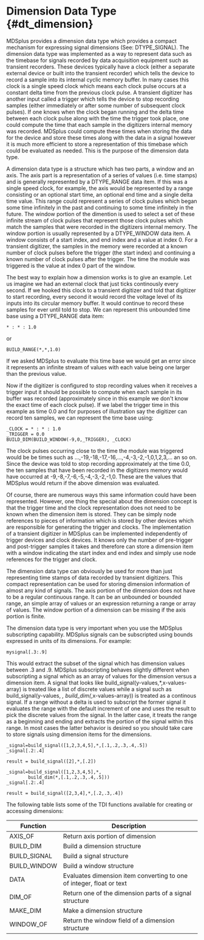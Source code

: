 Dimension Data Type {#dt_dimension}
===================


MDSplus provides a dimension data type which provides a compact mechanism for
expressing signal dimensions (See: DTYPE_SIGNAL). The dimension data type was
implemented as a way to represent data such as the timebase for signals
recorded by data acquisition equipment such as transient recorders. These
devices typically have a clock (either a separate external device or built into
the transient recorder) which tells the device to record a sample into its
internal cyclic memory buffer. In many cases this clock is a single speed clock
which means each clock pulse occurs at a constant delta time from the previous
clock pulse. A transient digitizer has another input called a trigger which
tells the device to stop recording samples (either immediately or after some
number of subsequent clock pulses). If one knows when the clock began running
and the delta time between each clock pulse along with the time the trigger
took place, one could compute the time that each sample in the digitizers
internal memory was recorded. MDSplus could compute these times when storing
the data for the device and store these times along with the data in a signal
however it is much more efficient to store a representation of this timebase
which could be evaluated as needed. This is the purpose of the dimension data
type.

A dimension data type is a structure which has two parts, a window and an axis.
The axis part is a representation of a series of values (i.e. time stamps) and
is generally represented by a DTYPE_RANGE data item. If this was a single speed
clock, for example, the axis would be represented by a range consisting or an
optional start time, an optional end time and a single delta time value. This
range could represent a series of clock pulses which began some time infinitely
in the past and continuing to some time infinitely in the future. The window
portion of the dimention is used to select a set of these infinite stream of
clock pulses that represent those clock pulses which match the samples that
were recorded in the digitizers internal memory. The window portion is usually
represented by a DTYPE_WINDOW data item. A window consists of a start index,
and end index and a value at index 0. For a transient digitizer, the samples in
the memory were recorded at a known number of clock pulses before the trigger
(the start index) and continuing a known number of clock pulses after the
trigger. The time the module was triggered is the value at index 0 part of the
window.

The best way to explain how a dimension works is to give an example. Let us
imagine we had an external clock that just ticks continously every second. If
we hooked this clock to a transient digitizer and told that digitizer to start
recording, every second it would record the voltage level of its inputs into
its circular memory buffer. It would continue to record these samples for ever
until told to stop. We can represent this unbounded time base using a
DTYPE_RANGE data item:

    * : * : 1.0
 
or

    BUILD_RANGE(*,*,1.0)

If we asked MDSplus to evaluate this time base we would get an error since it
represents an infinite stream of values with each value being one larger than
the previous value.

Now if the digitizer is configured to stop recording values when it receives a
trigger input it should be possible to compute when each sample in its buffer
was recorded (approximately since in this example we don't know the exact time
of each clock pulse). If we label the trigger time in this example as time 0.0
and for purposes of illustration say the digitizer can record ten samples, we
can represent the time base using:

    _CLOCK = * : * : 1.0
    _TRIGGER = 0.0
    BUILD_DIM(BUILD_WINDOW(-9,0,_TRIGGER), _CLOCK)

The clock pulses occurring close to the time the module was triggered would be
be times such as ...,-19,-18,-17,-16,...,-4,-3,-2,-1,0,1,2,3,... an so on.
Since the device was told to stop recording approximately at the time 0.0, the
ten samples that have been recorded in the digitizers memory would have
occurred at -9,-8,-7,-6,-5,-4,-3,-2,-1,0. These are the values that MDSplus
would return if the above dimension was evaluated.

Of course, there are numerous ways this same information could have been
represented. However, one thing the special about the dimension concept is that
the trigger time and the clock representation does not need to be known when
the dimension item is stored. They can be simply node references to pieces of
information which is stored by other devices which are responsible for
generating the trigger and clocks. The implementation of a transient digitizer
in MDSplus can be implemented independently of trigger devices and clock
devices. It knows only the number of pre-trigger and post-trigger samples it
takes and therefore can store a dimension item with a window indicating the
start index and end index and simply use node references for the trigger and
clock.

The dimension data type can obviously be used for more than just representing
time stamps of data recorded by transient digitizers. This compact
representation can be used for storing dimension information of almost any kind
of signals. The axis portion of the dimension does not have to be a regular
continuous range. It can be an unbounded or bounded range, an simple array of
values or an expression returning a range or array of values. The window
portion of a dimension can be missing if the axis portion is finite.

The dimension data type is very important when you use the MDSplus subscripting
capability. MDSplus signals can be subscripted using bounds expressed in units
of its dimensions. For example:

    mysignal[.3:.9]

This would extract the subset of the signal which has dimension values between
.3 and .9. MDSplus subscripting behaves slightly different when subscripting a
signal which as an array of values for the dimension versus a dimension item. A
signal that looks like build_signal(y-values,*,x-values-array) is treated like
a list of discrete values while a signal such as build_signal(y-values, *,
build_dim(*,x-values-array)) is treated as a continous signal. If a range
without a delta is used to subscript the former signal it evaluates the range
with the default increment of one and uses the result to pick the discrete
values from the signal. In the latter case, it treats the range as a beginning
and ending and extracts the portion of the signal within this range. In most
cases the latter behavior is desired so you should take care to store signals
using dimension items for the dimensions.

    _signal=build_signal([1,2,3,4,5],*,[.1,.2,.3,.4,.5])
    _signal[.2:.4]

    result = build_signal([2],*,[.2])

    _signal=build_signal([1,2,3,4,5],*,
            build_dim(*,[.1,.2,.3,.4,.5]))
    _signal[.2:.4]

    result = build_signal([2,3,4],*,[.2,.3,.4])




The following table lists some of the TDI functions available for creating or
accessing dimensions:


| **Function**  | **Description**                                                      |
|---------------|----------------------------------------------------------------------|
| AXIS\_OF      | Return axis portion of dimension                                     |
| BUILD\_DIM    | Build a dimension structure                                          |
| BUILD\_SIGNAL | Build a signal structure                                             |
| BUILD\_WINDOW | Build a window structure                                             |
| DATA          | Evaluates dimension item converting to one of integer, float or text |
| DIM\_OF       | Return one of the dimension parts of a signal structure              |
| MAKE\_DIM     | Make a dimension structure                                           |
| WINDOW\_OF    | Return the window field of a dimension structure                     |





